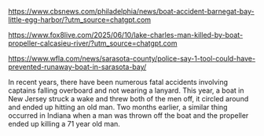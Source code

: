 https://www.cbsnews.com/philadelphia/news/boat-accident-barnegat-bay-little-egg-harbor/?utm_source=chatgpt.com

https://www.fox8live.com/2025/06/10/lake-charles-man-killed-by-boat-propeller-calcasieu-river/?utm_source=chatgpt.com

https://www.wfla.com/news/sarasota-county/police-say-1-tool-could-have-prevented-runaway-boat-in-sarasota-bay/

In recent years, there have been numerous fatal accidents involving captains falling overboard and not wearing a lanyard. This year, a boat in New Jersey struck a wake and threw both of the men off, it circled around and ended up hitting an old man. Two months earlier, a similar thing occurred in Indiana when a man was thrown off the boat and the propeller ended up killing a 71 year old man.
